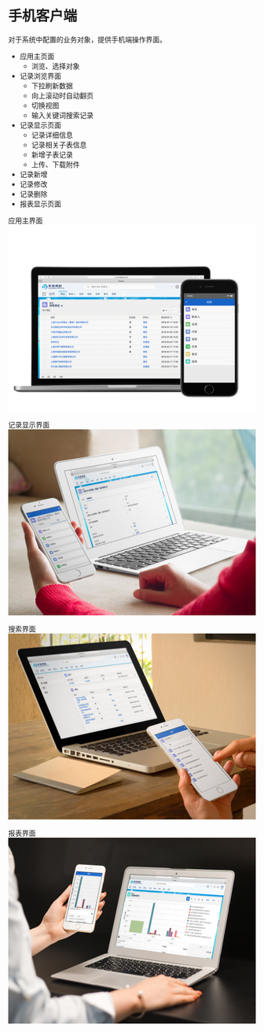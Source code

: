 手机客户端
===

对于系统中配置的业务对象，提供手机端操作界面。
- 应用主页面
  - 浏览、选择对象
- 记录浏览界面
  - 下拉刷新数据
  - 向上滚动时自动翻页
  - 切换视图
  - 输入关键词搜索记录
- 记录显示页面
  - 记录详细信息
  - 记录相关子表信息
  - 新增子表记录
  - 上传、下载附件
- 记录新增
- 记录修改
- 记录删除
- 报表显示页面

应用主界面
![电脑、手机界面展示](images/mac_mobile_list.png)

记录显示界面
![电脑、手机记录显示界面展示](images/mac_mobile_view.jpg)

搜索界面
![电脑、手机界面展示](images/mac_mobile_search.jpg)

报表界面
![电脑、手机界面展示](images/mac_mobile_report.jpg)
